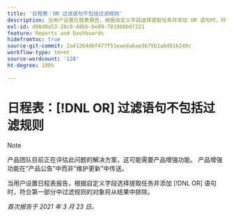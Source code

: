 ```yaml
---
title: '日程表：OR 过滤语句不包括过滤规则'
description: 当用户设置日程表报告，根据自定义字段选择提取任务并添加 OR 语句时，符合第一部分中过滤规则的对象将从结果中排除。
exl-id: d08d0a53-28c0-48bb-be89-701900b0f221
feature: Reports and Dashboards
hidefromtoc: true
source-git-commit: 2a41264d6f477f51eaeda6ae3675b1a6d816249c
workflow-type: tm+mt
source-wordcount: '128'
ht-degree: 100%

---
```


# 日程表：[!DNL OR] 过滤语句不包括过滤规则

>[!NOTE]
>
>产品团队目前正在评估此问题的解决方案，这可能需要产品增强功能。 产品增强功能在“产品公告”中而非“维护更新”中传送。

当用户设置日程表报告，根据自定义字段选择提取任务并添加 [!DNL OR] 语句时，符合第一部分中过滤规则的对象将从结果中排除。

_首次报告于 2021 年 3 月 23 日。_
